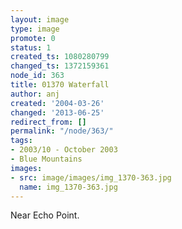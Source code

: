 ```yaml
---
layout: image
type: image
promote: 0
status: 1
created_ts: 1080280799
changed_ts: 1372159361
node_id: 363
title: 01370 Waterfall
author: anj
created: '2004-03-26'
changed: '2013-06-25'
redirect_from: []
permalink: "/node/363/"
tags:
- 2003/10 - October 2003
- Blue Mountains
images:
- src: image/images/img_1370-363.jpg
  name: img_1370-363.jpg
---
```

Near Echo Point.

